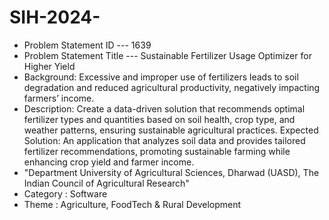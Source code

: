 # SIH-2024-

* Problem Statement ID --- 1639
* Problem Statement Title	--- Sustainable Fertilizer Usage Optimizer for Higher Yield
* Background: Excessive and improper use of fertilizers leads to soil degradation and reduced agricultural productivity, negatively impacting farmers’ income. 
* Description: Create a data-driven solution that recommends optimal fertilizer types and quantities based on soil health, crop type, and weather patterns, ensuring sustainable agricultural practices.
  Expected Solution: An application that analyzes soil data and provides tailored fertilizer recommendations, promoting sustainable farming while enhancing crop yield and farmer income.
* "Department	University of Agricultural Sciences, Dharwad (UASD), The Indian Council of Agricultural Research"
* Category : Software
* Theme :	Agriculture, FoodTech & Rural Development
